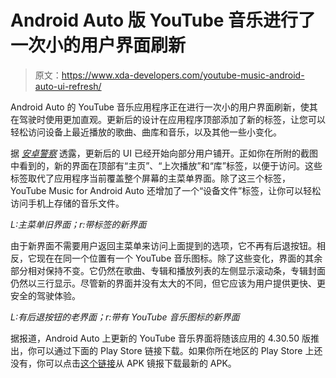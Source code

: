 # Android Auto 版 YouTube 音乐进行了一次小的用户界面刷新

> 原文：<https://www.xda-developers.com/youtube-music-android-auto-ui-refresh/>

Android Auto 的 YouTube 音乐应用程序正在进行一次小的用户界面刷新，使其在驾驶时使用更加直观。更新后的设计在应用程序顶部添加了新的标签，让您可以轻松访问设备上最近播放的歌曲、曲库和音乐，以及其他一些小变化。

据 [*安卓警察*](https://www.androidpolice.com/2021/06/04/youtube-music-on-android-auto-gets-a-brand-new-ui/) 透露，更新后的 UI 已经开始向部分用户铺开。正如你在所附的截图中看到的，新的界面在顶部有“主页”、“上次播放”和“库”标签，以便于访问。这些标签取代了应用程序当前覆盖整个屏幕的主菜单界面。除了这三个标签，YouTube Music for Android Auto 还增加了一个“设备文件”标签，让你可以轻松访问手机上存储的音乐文件。

*L:主菜单旧界面；r:带标签的新界面*

由于新界面不需要用户返回主菜单来访问上面提到的选项，它不再有后退按钮。相反，它现在在同一个位置有一个 YouTube 音乐图标。除了这些变化，界面的其余部分相对保持不变。它仍然在歌曲、专辑和播放列表的左侧显示滚动条，专辑封面仍然以三行显示。尽管新的界面并没有太大的不同，但它应该为用户提供更快、更安全的驾驶体验。

*L:有后退按钮的老界面；r:带有 YouTube 音乐图标的新界面*

据报道，Android Auto 上更新的 YouTube 音乐界面将随该应用的 4.30.50 版推出，你可以通过下面的 Play Store 链接下载。如果你所在地区的 Play Store 上还没有，你可以点击[这个链接](https://www.apkmirror.com/apk/google-inc/youtube-music/youtube-music-4-30-50-release/)从 APK 镜报下载最新的 APK。